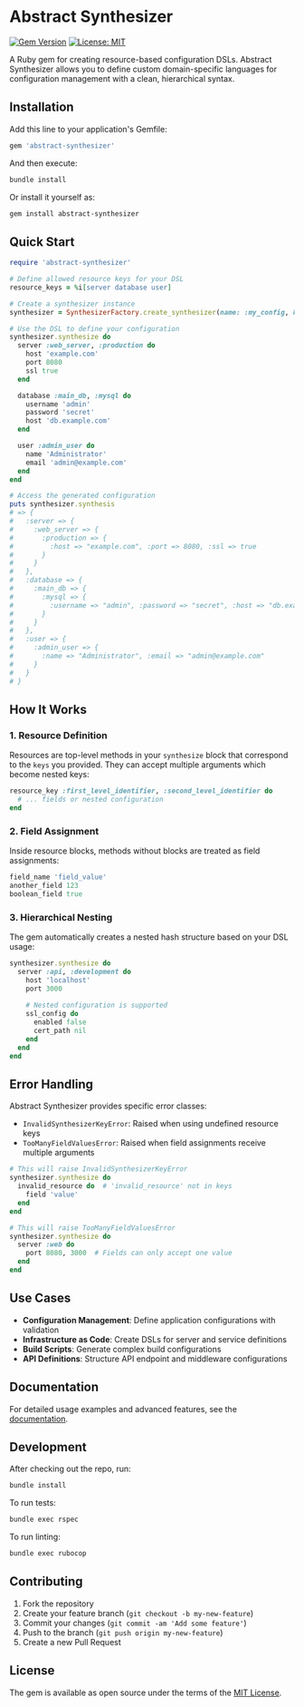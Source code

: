 # Abstract Synthesizer

[![Gem Version](https://badge.fury.io/rb/abstract-synthesizer.svg)](https://badge.fury.io/rb/abstract-synthesizer)
[![License: MIT](https://img.shields.io/badge/License-MIT-yellow.svg)](https://opensource.org/licenses/MIT)

A Ruby gem for creating resource-based configuration DSLs. Abstract Synthesizer allows you to define custom domain-specific languages for configuration management with a clean, hierarchical syntax.

## Installation

Add this line to your application's Gemfile:

```ruby
gem 'abstract-synthesizer'
```

And then execute:

```bash
bundle install
```

Or install it yourself as:

```bash
gem install abstract-synthesizer
```

## Quick Start

```ruby
require 'abstract-synthesizer'

# Define allowed resource keys for your DSL
resource_keys = %i[server database user]

# Create a synthesizer instance
synthesizer = SynthesizerFactory.create_synthesizer(name: :my_config, keys: resource_keys)

# Use the DSL to define your configuration
synthesizer.synthesize do
  server :web_server, :production do
    host 'example.com'
    port 8080
    ssl true
  end

  database :main_db, :mysql do
    username 'admin'
    password 'secret'
    host 'db.example.com'
  end

  user :admin_user do
    name 'Administrator'
    email 'admin@example.com'
  end
end

# Access the generated configuration
puts synthesizer.synthesis
# => {
#   :server => {
#     :web_server => {
#       :production => {
#         :host => "example.com", :port => 8080, :ssl => true
#       }
#     }
#   },
#   :database => {
#     :main_db => {
#       :mysql => {
#         :username => "admin", :password => "secret", :host => "db.example.com"
#       }
#     }
#   },
#   :user => {
#     :admin_user => {
#       :name => "Administrator", :email => "admin@example.com"
#     }
#   }
# }
```

## How It Works

### 1. Resource Definition
Resources are top-level methods in your `synthesize` block that correspond to the `keys` you provided. They can accept multiple arguments which become nested keys:

```ruby
resource_key :first_level_identifier, :second_level_identifier do
  # ... fields or nested configuration
end
```

### 2. Field Assignment
Inside resource blocks, methods without blocks are treated as field assignments:

```ruby
field_name 'field_value'
another_field 123
boolean_field true
```

### 3. Hierarchical Nesting
The gem automatically creates a nested hash structure based on your DSL usage:

```ruby
synthesizer.synthesize do
  server :api, :development do
    host 'localhost'
    port 3000
    
    # Nested configuration is supported
    ssl_config do
      enabled false
      cert_path nil
    end
  end
end
```

## Error Handling

Abstract Synthesizer provides specific error classes:

- `InvalidSynthesizerKeyError`: Raised when using undefined resource keys
- `TooManyFieldValuesError`: Raised when field assignments receive multiple arguments

```ruby
# This will raise InvalidSynthesizerKeyError
synthesizer.synthesize do
  invalid_resource do  # 'invalid_resource' not in keys
    field 'value'
  end
end

# This will raise TooManyFieldValuesError  
synthesizer.synthesize do
  server :web do
    port 8080, 3000  # Fields can only accept one value
  end
end
```

## Use Cases

- **Configuration Management**: Define application configurations with validation
- **Infrastructure as Code**: Create DSLs for server and service definitions
- **Build Scripts**: Generate complex build configurations
- **API Definitions**: Structure API endpoint and middleware configurations

## Documentation

For detailed usage examples and advanced features, see the [documentation](docs/).

## Development

After checking out the repo, run:

```bash
bundle install
```

To run tests:

```bash
bundle exec rspec
```

To run linting:

```bash
bundle exec rubocop
```

## Contributing

1. Fork the repository
2. Create your feature branch (`git checkout -b my-new-feature`)
3. Commit your changes (`git commit -am 'Add some feature'`)
4. Push to the branch (`git push origin my-new-feature`)
5. Create a new Pull Request

## License

The gem is available as open source under the terms of the [MIT License](https://opensource.org/licenses/MIT).
